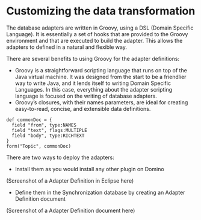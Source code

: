 # Customizing the data transformation

The database adapters are written in Groovy, using a DSL (Domain Specific Language). It is essentially a set of hooks that are provided to the Groovy environment and that are executed to build the adapter. This allows the adapters to defined in a natural and flexible way.

There are several benefits to using Groovy for the adapter definitions:

- Groovy is a straightforward scripting language that runs on top of the Java virtual machine. It was designed from the start to be a friendlier way to write Java, and it lends itself to writing Domain Specific Languages. In this case, everything about the adapter scripting language is focused on the writing of database adapters.
- Groovy’s closures, with their names parameters, are ideal for creating easy-to-read, concise, and extensible data definitions.

```
def commonDoc = {
  field "from", type:NAMES
  field "text", flags:MULTIPLE
  field "body", type:RICHTEXT
}
form("Topic", commonDoc)
```


There are two ways to deploy the adapters:

* Install them as you would install any other plugin on Domino

(Screenshot of a Adapter Definition in Eclipse here)

- Define them in the Synchronization database by creating an Adapter Definition document

(Screenshot of a Adapter Definition document here)